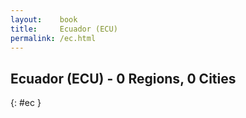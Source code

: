 ```yaml
---
layout:    book
title:     Ecuador (ECU)
permalink: /ec.html
---
```


## Ecuador (ECU) - 0 Regions, 0 Cities
{: #ec }






 
